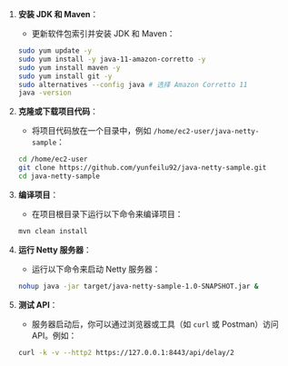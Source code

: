 1. **安装 JDK 和 Maven**：
    - 更新软件包索引并安装 JDK 和 Maven：

   ```sh
   sudo yum update -y
   sudo yum install -y java-11-amazon-corretto -y
   sudo yum install maven -y
   sudo yum install git -y
   sudo alternatives --config java # 选择 Amazon Corretto 11
   java -version
   ```

2. **克隆或下载项目代码**：
    - 将项目代码放在一个目录中，例如 `/home/ec2-user/java-netty-sample`：

   ```sh
   cd /home/ec2-user
   git clone https://github.com/yunfeilu92/java-netty-sample.git
   cd java-netty-sample
   ```

3. **编译项目**：
    - 在项目根目录下运行以下命令来编译项目：

   ```sh
   mvn clean install
   ```

4. **运行 Netty 服务器**：
    - 运行以下命令来启动 Netty 服务器：

   ```sh
   nohup java -jar target/java-netty-sample-1.0-SNAPSHOT.jar &
   ```

5. **测试 API**：
    - 服务器启动后，你可以通过浏览器或工具（如 `curl` 或 Postman）访问 API。例如：

   ```sh
   curl -k -v --http2 https://127.0.0.1:8443/api/delay/2 
   ```
